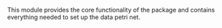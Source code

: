 This module provides the core functionality of the package and contains everything needed to set up the data petri net.